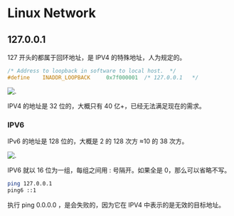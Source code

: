 # Linux Network

## 127.0.0.1

127 开头的都属于回环地址，是 IPV4 的特殊地址，人为规定的。

```c
/* Address to loopback in software to local host.  */
#define    INADDR_LOOPBACK     0x7f000001  /* 127.0.0.1   */
```

![.](https://mmbiz.qpic.cn/mmbiz_png/FmVWPHrDdnkr3eLdxxIK0eujAOibyGS3al814qA9PQccVHwXclglX7Vm2Ro1aN6rj2Mzom2WOPB9Nh5tOiaZeshg/640?wx_fmt=png&wxfrom=5&wx_lazy=1&wx_co=1)

IPV4 的地址是 32 位的，大概只有 40 亿+，已经无法满足现在的需求。

### IPV6

IPv6 的地址是 128 位的，大概是 2 的 128 次方 ≈10 的 38 次方。

![.](https://mmbiz.qpic.cn/mmbiz_png/FmVWPHrDdnkr3eLdxxIK0eujAOibyGS3aDribNWH3v6rqs4qJgTpg835BwUW1Eg2NwJBjEbNMhQpjeSfdlN1gSjw/640?wx_fmt=png&wxfrom=5&wx_lazy=1&wx_co=1)

IPV6 就以 16 位为一组，每组之间用 : 号隔开。如果全是 0，那么可以省略不写。

```sh
ping 127.0.0.1
ping6 ::1
```

执行 ping 0.0.0.0 ，是会失败的，因为它在 IPV4 中表示的是无效的目标地址。
